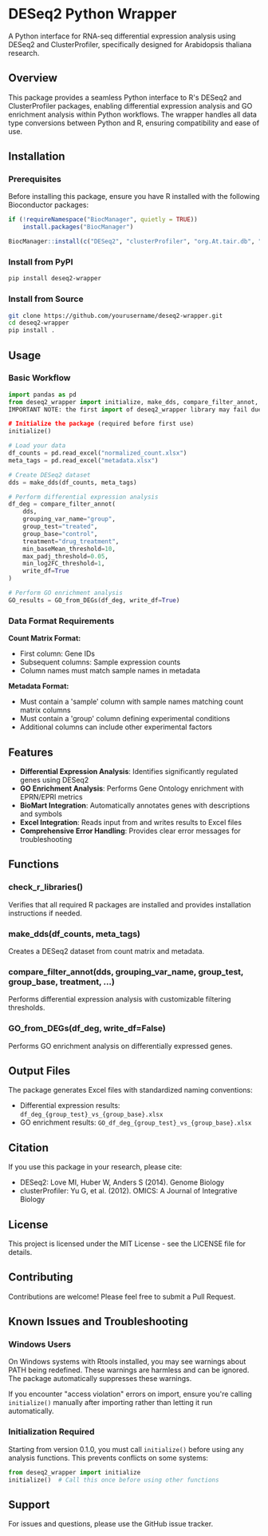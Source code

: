 # DESeq2 Python Wrapper

A Python interface for RNA-seq differential expression analysis using DESeq2 and ClusterProfiler, specifically designed for Arabidopsis thaliana research.

## Overview

This package provides a seamless Python interface to R's DESeq2 and ClusterProfiler packages, enabling differential expression analysis and GO enrichment analysis within Python workflows. The wrapper handles all data type conversions between Python and R, ensuring compatibility and ease of use.

## Installation

### Prerequisites

Before installing this package, ensure you have R installed with the following Bioconductor packages:

```R
if (!requireNamespace("BiocManager", quietly = TRUE))
    install.packages("BiocManager")

BiocManager::install(c("DESeq2", "clusterProfiler", "org.At.tair.db", "biomaRt"))
```

### Install from PyPI

```bash
pip install deseq2-wrapper
```

### Install from Source

```bash
git clone https://github.com/yourusername/deseq2-wrapper.git
cd deseq2-wrapper
pip install .
```

## Usage

### Basic Workflow

```python
import pandas as pd
from deseq2_wrapper import initialize, make_dds, compare_filter_annot, GO_from_DEGs
IMPORTANT NOTE: the first import of deseq2_wrapper library may fail due to stupid Rtools bugs. Repeat it 1-2 times and it will automatically work and I don't know why.

# Initialize the package (required before first use)
initialize()

# Load your data
df_counts = pd.read_excel("normalized_count.xlsx")
meta_tags = pd.read_excel("metadata.xlsx")

# Create DESeq2 dataset
dds = make_dds(df_counts, meta_tags)

# Perform differential expression analysis
df_deg = compare_filter_annot(
    dds, 
    grouping_var_name="group",
    group_test="treated", 
    group_base="control", 
    treatment="drug_treatment",
    min_baseMean_threshold=10,
    max_padj_threshold=0.05,
    min_log2FC_threshold=1,
    write_df=True
)

# Perform GO enrichment analysis
GO_results = GO_from_DEGs(df_deg, write_df=True)
```

### Data Format Requirements

**Count Matrix Format:**
- First column: Gene IDs
- Subsequent columns: Sample expression counts
- Column names must match sample names in metadata

**Metadata Format:**
- Must contain a 'sample' column with sample names matching count matrix columns
- Must contain a 'group' column defining experimental conditions
- Additional columns can include other experimental factors

## Features

- **Differential Expression Analysis**: Identifies significantly regulated genes using DESeq2
- **GO Enrichment Analysis**: Performs Gene Ontology enrichment with EPRN/EPRI metrics
- **BioMart Integration**: Automatically annotates genes with descriptions and symbols
- **Excel Integration**: Reads input from and writes results to Excel files
- **Comprehensive Error Handling**: Provides clear error messages for troubleshooting

## Functions

### check_r_libraries()
Verifies that all required R packages are installed and provides installation instructions if needed.

### make_dds(df_counts, meta_tags)
Creates a DESeq2 dataset from count matrix and metadata.

### compare_filter_annot(dds, grouping_var_name, group_test, group_base, treatment, ...)
Performs differential expression analysis with customizable filtering thresholds.

### GO_from_DEGs(df_deg, write_df=False)
Performs GO enrichment analysis on differentially expressed genes.

## Output Files

The package generates Excel files with standardized naming conventions:
- Differential expression results: `df_deg_{group_test}_vs_{group_base}.xlsx`
- GO enrichment results: `GO_df_deg_{group_test}_vs_{group_base}.xlsx`

## Citation

If you use this package in your research, please cite:
- DESeq2: Love MI, Huber W, Anders S (2014). Genome Biology
- clusterProfiler: Yu G, et al. (2012). OMICS: A Journal of Integrative Biology

## License

This project is licensed under the MIT License - see the LICENSE file for details.

## Contributing

Contributions are welcome! Please feel free to submit a Pull Request.

## Known Issues and Troubleshooting

### Windows Users
On Windows systems with Rtools installed, you may see warnings about PATH being redefined. These warnings are harmless and can be ignored. The package automatically suppresses these warnings.

If you encounter "access violation" errors on import, ensure you're calling `initialize()` manually after importing rather than letting it run automatically.

### Initialization Required
Starting from version 0.1.0, you must call `initialize()` before using any analysis functions. This prevents conflicts on some systems:

```python
from deseq2_wrapper import initialize
initialize()  # Call this once before using other functions
```

## Support

For issues and questions, please use the GitHub issue tracker.